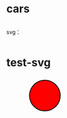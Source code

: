 # cars

```mermaid

```


svg：

<div width="100%" style="overflow-x:auto;">
   <h1>test-svg</h1>
<svg>
   <circle cx="100" cy="50" r="40" stroke="black" stroke-width="2" fill="red" />
</svg>
</div>
